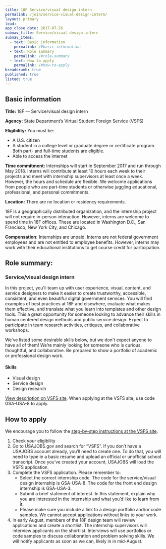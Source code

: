 ```yaml
---
title: 18F Service/visual design intern
permalink: /join/service-visual-design-intern/
layout: primary
lead:
app_close_date: 2017-07-26
subnav_title: Service/visual design intern
subnav_items:
  - text: Basic information
    permalink: /#basic-information
  - text: Role summary
    permalink: /#role-summary
  - text: How to apply
    permalink: /#how-to-apply
breadcrumb: true
published: true
listed: true
---
```


## Basic information

**Title:** 
18F — Service/visual design intern

**Agency:** 
State Department’s Virtual Student Foreign Service (VSFS)  


**Eligibility:**
You must be:
- A U.S. citizen
- A student in a college level or graduate degree or certificate program. Both part- and full-time students are eligible. 
- Able to access the internet

**Time commitment:**
Internships will start in September 2017 and run through May 2018. Interns will contribute at least 10 hours each week to their projects and meet with internship supervisors at least once a week. However, the hours and schedule are flexible. We welcome applications from people who are part-time students or otherwise juggling educational, professional, and personal commitments. 

**Location:** 
There are no location or residency requirements.

18F is a geographically distributed organization, and the internship project will not require in-person interaction. However, interns are welcome to spend time in 18F offices. These are located in Washington D.C., San Francisco, New York City, and Chicago. 

**Compensation:**
Internships are unpaid. Interns are not federal government employees and are not entitled to employee benefits. However,  interns may work with their educational institutions to get course credit for participation.  


## Role summary:

### Service/visual design intern

In this project, you'll team up with user experience, visual, content, and service designers to make it easier to create trustworthy, accessible, consistent, and even beautiful digital government services. You will find examples of best practices at 18F and elsewhere, evaluate what makes them effective, and translate what you learn into templates and other design tools. This a great opportunity for someone looking to advance their skills in human centered design methods and  public service design. Expect to participate in team research activities, critiques, and collaborative workshops. 

We've listed some desirable skills below, but we don't expect anyone to have all of them! We’re mainly looking for someone who is curious, thoughtful, and collaborative. Be prepared to show a portfolio of academic or professional design work. 

#### Skills

- Visual design 
- Service design
- Design research

[View description on VSFS site](https://vsfs.state.gov/projects/view/1025). When applying at the VSFS site, use code GSA-USA-8 to apply. 

## How to apply

We encourage you to follow the [step-by-step instructions at the VSFS site](https://vsfs.state.gov/how-to-apply).  

1. Check your eligibility 
2. Go to USAJOBS.gov and search for “VSFS”. If you don’t have a USAJOBS account already, you’ll need to create one. To do that, you will need to type in a basic resume and upload an official or unofficial school transcript. Once you’ve created your account, USAJOBS will load the VSFS application. 
3. Complete the VSFS application. Please remember to: 
	- Select the correct internship code. The code for the service/visual design internship is GSA-USA-8. The code for the front end design internship is GSA-USA-3.
	- Submit a brief statement of interest. In this statement, explain why you are interested in the internship and what you’d like to learn from it. 
	- Please make sure you include a link to a design portfolio and/or code samples. We cannot accept applications without links to your work. 
4. In early August, members of the 18F design team will review applications and create a shortlist. The internship supervisors will interview applicants on the shortlist. Interviews will use portfolios or code samples to discuss collaboration and problem solving skills. We will notify applicants as soon as we can, likely in in mid-August.
